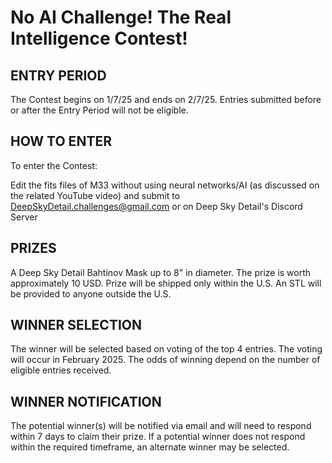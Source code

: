 # No AI Challenge! The Real Intelligence Contest!

##  ENTRY PERIOD
The Contest begins on 1/7/25 and ends on 2/7/25. Entries submitted before or after the Entry Period will not be eligible.

## HOW TO ENTER
To enter the Contest:

Edit the fits files of M33 without using neural networks/AI (as discussed on the related YouTube video) and submit to DeepSkyDetail.challenges@gmail.com or on Deep Sky Detail's Discord Server

## PRIZES
A Deep Sky Detail Bahtinov Mask up to 8" in diameter. The prize is worth approximately 10 USD. Prize will be shipped only within the U.S. An STL will be provided to anyone outside the U.S.

## WINNER SELECTION
The winner will be selected based on voting of the top 4 entries. The voting will occur in February 2025. The odds of winning depend on the number of eligible entries received.

## WINNER NOTIFICATION
The potential winner(s) will be notified via email and will need to respond within 7 days to claim their prize. If a potential winner does not respond within the required timeframe, an alternate winner may be selected.
